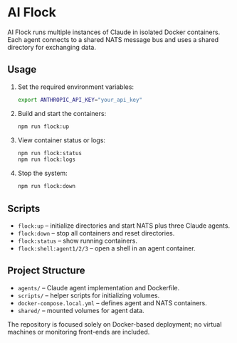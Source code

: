 # AI Flock

AI Flock runs multiple instances of Claude in isolated Docker containers. Each agent connects to a shared NATS message bus and uses a shared directory for exchanging data.

## Usage

1. Set the required environment variables:
   ```bash
   export ANTHROPIC_API_KEY="your_api_key"
   ```
2. Build and start the containers:
   ```bash
   npm run flock:up
   ```
3. View container status or logs:
   ```bash
   npm run flock:status
   npm run flock:logs
   ```
4. Stop the system:
   ```bash
   npm run flock:down
   ```

## Scripts
- `flock:up` – initialize directories and start NATS plus three Claude agents.
- `flock:down` – stop all containers and reset directories.
- `flock:status` – show running containers.
- `flock:shell:agent1/2/3` – open a shell in an agent container.

## Project Structure
- `agents/` – Claude agent implementation and Dockerfile.
- `scripts/` – helper scripts for initializing volumes.
- `docker-compose.local.yml` – defines agent and NATS containers.
- `shared/` – mounted volumes for agent data.

The repository is focused solely on Docker-based deployment; no virtual machines or monitoring front-ends are included.
